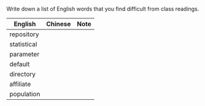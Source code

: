 Write down a list of English words that you find difficult from class readings. 

English|Chinese|Note
---|---|---
repository||
statistical||
parameter||
default||
directory||
affiliate||
population||
